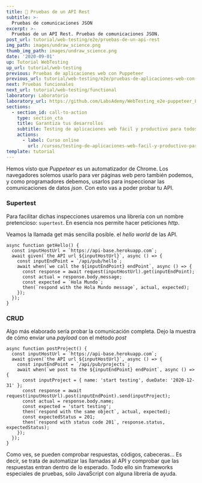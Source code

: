 ```yaml
---
title: 🔭 Pruebas de un API Rest
subtitle: >-
  Pruebas de comunicaciones JSON
excerpt: >-
  Pruebas de un API Rest. Pruebas de comunicaciones JSON.
post_url: tutorial/web-testing/e2e/pruebas-de-un-api-rest
img_path: images/undraw_science.png
thumb_img_path: images/undraw_science.png
date: '2020-09-01'
up: Tutorial WebTesting
up_url: tutorial/web-testing
previous: Pruebas de aplicaciones web con Puppeteer
previous_url: tutorial/web-testing/e2e/pruebas-de-aplicaciones-web-con-puppeteer
next: Pruebas funcionales
next_url: tutorial/web-testing/functional
laboratory: Laboratorio
laboratory_url: https://github.com/LabsAdemy/WebTesting_e2e-puppeteer_Labs
sections:
  - section_id: call-to-action
    type: section_cta
    title: Garantiza tus desarrollos
    subtitle: Testing de aplicaciones web fácil y productivo para todos.
    actions:
      - label: Curso online
        url: /cursos/testing-de-aplicaciones-web-facil-y-productivo-para-todos/
template: tutorial
---
```


Hemos visto que _Puppeteer_ es un automatizador de Chrome. Los navegadores solemos usarlo para ver páginas web pero también podemos, y como programadores debemos, usarlos para inspeccionar las comunicaciones de datos _json_. Con esto vas a poder probar tu API.

### Supertest

Para facilitar dichas inspecciones usaremos una librería con un nombre pretencioso: `supertest`. En esencia nos permite hacer peticiones _http_.

Veamos la llamada get más sencilla posible. el _hello world_ de las API.
```
async function getHello() {
  const inputHostUrl = `https://api-base.herokuapp.com`;
  await given(`the API url ${inputHostUrl}`, async () => {
    const inputEndPoint = `/api/pub/hello`;
    await when(`we call the ${inputEndPoint} endPoint`, async () => {
      const response = await request(inputHostUrl).get(inputEndPoint);
      const actual = response.body.message;
      const expected = `Hola Mundo`;
      then(`respond with the Hola Mundo message`, actual, expected);
    });
  });
}
```

### CRUD

Algo más elaborado sería probar la comunicación completa. Dejo la muestra de cómo enviar una _payload_ con el método _post_

```
async function postProject() {
  const inputHostUrl = `https://api-base.herokuapp.com`;
  await given(`the API url ${inputHostUrl}`, async () => {
    const inputEndPoint = `/api/pub/projects`;
    await when(`we post to the ${inputEndPoint} endPoint`, async () => {
      const inputProject = { name: 'start testing', dueDate: '2020-12-31' };
      const response = await request(inputHostUrl).post(inputEndPoint).send(inputProject);
      const actual = response.body.name;
      const expected = 'start testing';
      then(`respond with the same object`, actual, expected);
      const expectedStatus = 201;
      then(`respond with status code 201`, response.status, expectedStatus);
    });
  });
}
```

Como ves, se pueden comprobar respuestas, códigos, cabeceras... Es decir, se trata de automatizar las llamadas al API y comprobar que las respuestas entran dentro de lo esperado. Todo ello sin frameworks especiales de pruebas, sólo JavaScript con alguna librería de ayuda.
